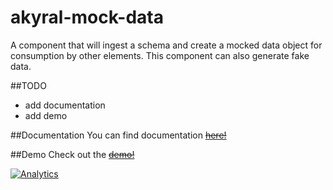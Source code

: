 akyral-mock-data
==

A component that will ingest a schema and create a mocked data object for
consumption by other elements. This component can also generate fake data.


##TODO
 * add documentation
 * add demo


##Documentation
You can find documentation ~~[here!](http://filaraujo.github.io/akyral.io/mock-data/index.html#documentation)~~


##Demo
Check out the ~~[demo!](http://filaraujo.github.io/akyral.io/mock-data/index.html)~~


[![Analytics](https://ga-beacon.appspot.com/UA-46802115-1/akyral-mock-data/README)](https://github.com/igrigorik/ga-beacon)
